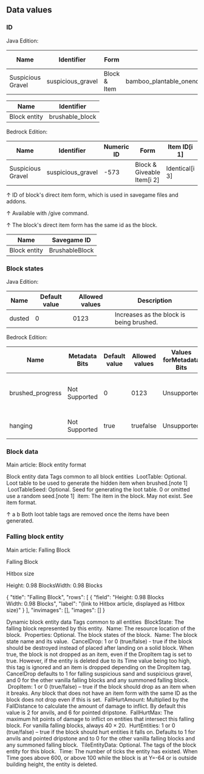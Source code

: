 ## Data values
### ID
Java Edition:

| Name              | Identifier        | Form         | Block tags                                                                 | Item tags | Translation key                   |
|-------------------|-------------------|--------------|----------------------------------------------------------------------------|-----------|-----------------------------------|
| Suspicious Gravel | suspicious_gravel | Block & Item | bamboo_plantable_onenderman_holdablelush_ground_replaceablemineable/shovel | None      | block.minecraft.suspicious_gravel |

| Name         | Identifier      |
|--------------|-----------------|
| Block entity | brushable_block |

Bedrock Edition:

| Name              | Identifier        | Numeric ID | Form                       | Item ID[i 1]   | Translation key             |
|-------------------|-------------------|------------|----------------------------|----------------|-----------------------------|
| Suspicious Gravel | suspicious_gravel | -573       | Block & Giveable Item[i 2] | Identical[i 3] | tile.suspicious_gravel.name |


↑ ID of block's direct item form, which is used in savegame files and addons.

↑ Available with /give command.

↑ The block's direct item form has the same id as the block.


| Name         | Savegame ID    |
|--------------|----------------|
| Block entity | BrushableBlock |

### Block states
Java Edition:

| Name   | Default value | Allowed values | Description                              |
|--------|---------------|----------------|------------------------------------------|
| dusted | 0             | 0123           | Increases as the block is being brushed. |

Bedrock Edition:

| Name             | Metadata Bits | Default value | Allowed values | Values forMetadata Bits | Description                              |
|------------------|---------------|---------------|----------------|-------------------------|------------------------------------------|
| brushed_progress | Not Supported | 0             | 0123           | Unsupported             | Increases as the block is being brushed. |
| hanging          | Not Supported | true          | truefalse      | Unsupported             | [more information needed]                |



### Block data
Main article: Block entity format

 Block entity data
Tags common to all block entities
 LootTable: Optional. Loot table to be used to generate the hidden item when brushed.[note 1]
 LootTableSeed: Optional. Seed for generating the loot table. 0 or omitted use a random seed.[note 1]
 item: The item in the block. May not exist.
See item format.


↑ a b Both loot table tags are removed once the items have been generated.


### Falling block entity
Main article: Falling Block

Falling Block




Hitbox size


Height: 0.98 BlocksWidth: 0.98 Blocks 




{
    "title": "Falling Block",
    "rows": [
        {
            "field": "Height: 0.98 Blocks<br>Width: 0.98 Blocks",
            "label": "(link to Hitbox article, displayed as Hitbox size)"
        }
    ],
    "invimages": [],
    "images": []
}

 Dynamic block entity data
Tags common to all entities
 BlockState: The falling block represented by this entity.
 Name: The resource location of the block.
 Properties: Optional. The block states of the block.
 Name: The block state name and its value.
 CancelDrop: 1 or 0 (true/false) - true if the block should be destroyed instead of placed after landing on a solid block. When true, the block is not dropped as an item, even if the DropItem tag is set to true. However, if the entity is deleted due to its Time value being too high, this tag is ignored and an item is dropped depending on the DropItem tag. CancelDrop defaults to 1 for falling suspicious sand and suspicious gravel, and 0 for the other vanilla falling blocks and any summoned falling block.
 DropItem: 1 or 0 (true/false) – true if the block should drop as an item when it breaks. Any block that does not have an item form with the same ID as the block does not drop even if this is set.
 FallHurtAmount: Multiplied by the FallDistance to calculate the amount of damage to inflict. By default this value is 2 for anvils, and 6 for pointed dripstone.
 FallHurtMax: The maximum hit points of damage to inflict on entities that intersect this falling block. For vanilla falling blocks, always 40 × 20.
 HurtEntities: 1 or 0 (true/false) – true if the block should hurt entities it falls on. Defaults to 1 for anvils and pointed dripstone and to 0 for the other vanilla falling blocks and any summoned falling block.
 TileEntityData: Optional. The tags of the block entity for this block.
 Time: The number of ticks the entity has existed. When Time goes above 600, or above 100 while the block is at Y=-64 or is outside building height, the entity is deleted.


